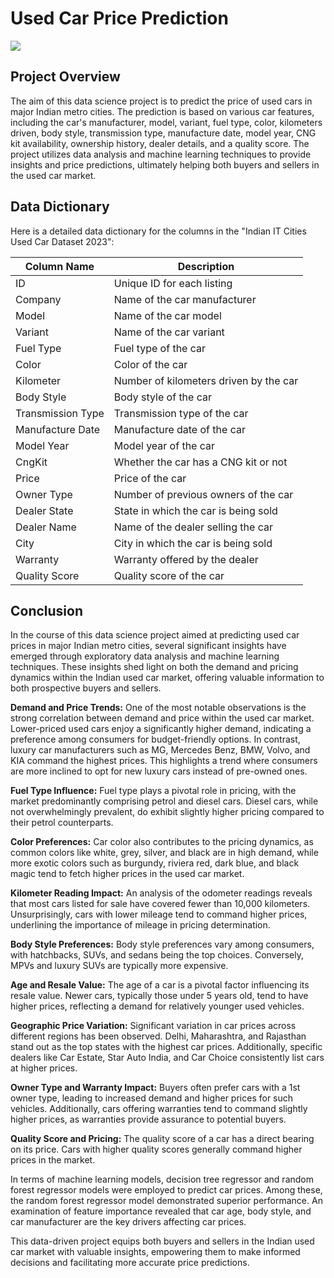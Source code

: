 # Used Car Price Prediction
![](http://cdn.dribbble.com/users/1239720/screenshots/3506944/car_mg.gif)
## Project Overview
The aim of this data science project is to predict the price of used cars in major Indian metro cities. The prediction is based on various car features, including the car's manufacturer, model, variant, fuel type, color, kilometers driven, body style, transmission type, manufacture date, model year, CNG kit availability, ownership history, dealer details, and a quality score. The project utilizes data analysis and machine learning techniques to provide insights and price predictions, ultimately helping both buyers and sellers in the used car market.

## Data Dictionary
Here is a detailed data dictionary for the columns in the "Indian IT Cities Used Car Dataset 2023":

| Column Name       | Description                                    |
|-------------------|------------------------------------------------|
| ID                | Unique ID for each listing                     |
| Company           | Name of the car manufacturer                   |
| Model             | Name of the car model                          |
| Variant           | Name of the car variant                        |
| Fuel Type         | Fuel type of the car                           |
| Color             | Color of the car                               |
| Kilometer         | Number of kilometers driven by the car        |
| Body Style        | Body style of the car                          |
| Transmission Type | Transmission type of the car                   |
| Manufacture Date  | Manufacture date of the car                    |
| Model Year        | Model year of the car                          |
| CngKit            | Whether the car has a CNG kit or not          |
| Price             | Price of the car                               |
| Owner Type        | Number of previous owners of the car          |
| Dealer State      | State in which the car is being sold          |
| Dealer Name       | Name of the dealer selling the car            |
| City              | City in which the car is being sold            |
| Warranty          | Warranty offered by the dealer                |
| Quality Score     | Quality score of the car                       |

## Conclusion
In the course of this data science project aimed at predicting used car prices in major Indian metro cities, several significant insights have emerged through exploratory data analysis and machine learning techniques. These insights shed light on both the demand and pricing dynamics within the Indian used car market, offering valuable information to both prospective buyers and sellers.

**Demand and Price Trends:**
One of the most notable observations is the strong correlation between demand and price within the used car market. Lower-priced used cars enjoy a significantly higher demand, indicating a preference among consumers for budget-friendly options. In contrast, luxury car manufacturers such as MG, Mercedes Benz, BMW, Volvo, and KIA command the highest prices. This highlights a trend where consumers are more inclined to opt for new luxury cars instead of pre-owned ones.

**Fuel Type Influence:**
Fuel type plays a pivotal role in pricing, with the market predominantly comprising petrol and diesel cars. Diesel cars, while not overwhelmingly prevalent, do exhibit slightly higher pricing compared to their petrol counterparts.

**Color Preferences:**
Car color also contributes to the pricing dynamics, as common colors like white, grey, silver, and black are in high demand, while more exotic colors such as burgundy, riviera red, dark blue, and black magic tend to fetch higher prices in the used car market.

**Kilometer Reading Impact:**
An analysis of the odometer readings reveals that most cars listed for sale have covered fewer than 10,000 kilometers. Unsurprisingly, cars with lower mileage tend to command higher prices, underlining the importance of mileage in pricing determination.

**Body Style Preferences:**
Body style preferences vary among consumers, with hatchbacks, SUVs, and sedans being the top choices. Conversely, MPVs and luxury SUVs are typically more expensive.

**Age and Resale Value:**
The age of a car is a pivotal factor influencing its resale value. Newer cars, typically those under 5 years old, tend to have higher prices, reflecting a demand for relatively younger used vehicles.

**Geographic Price Variation:**
Significant variation in car prices across different regions has been observed. Delhi, Maharashtra, and Rajasthan stand out as the top states with the highest car prices. Additionally, specific dealers like Car Estate, Star Auto India, and Car Choice consistently list cars at higher prices.

**Owner Type and Warranty Impact:**
Buyers often prefer cars with a 1st owner type, leading to increased demand and higher prices for such vehicles. Additionally, cars offering warranties tend to command slightly higher prices, as warranties provide assurance to potential buyers.

**Quality Score and Pricing:**
The quality score of a car has a direct bearing on its price. Cars with higher quality scores generally command higher prices in the market.

In terms of machine learning models, decision tree regressor and random forest regressor models were employed to predict car prices. Among these, the random forest regressor model demonstrated superior performance. An examination of feature importance revealed that car age, body style, and car manufacturer are the key drivers affecting car prices.

This data-driven project equips both buyers and sellers in the Indian used car market with valuable insights, empowering them to make informed decisions and facilitating more accurate price predictions.
